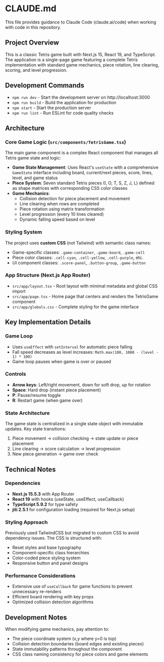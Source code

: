 # CLAUDE.md

This file provides guidance to Claude Code (claude.ai/code) when working with code in this repository.

## Project Overview

This is a classic Tetris game built with Next.js 15, React 19, and TypeScript. The application is a single-page game featuring a complete Tetris implementation with standard game mechanics, piece rotation, line clearing, scoring, and level progression.

## Development Commands

- `npm run dev` - Start the development server on http://localhost:3000
- `npm run build` - Build the application for production
- `npm start` - Start the production server
- `npm run lint` - Run ESLint for code quality checks

## Architecture

### Core Game Logic (`src/components/TetrisGame.tsx`)

The main game component is a complex React component that manages all Tetris game state and logic:

- **Game State Management**: Uses React's `useState` with a comprehensive `GameState` interface including board, current/next pieces, score, lines, level, and game status
- **Piece System**: Seven standard Tetris pieces (I, O, T, S, Z, J, L) defined as shape matrices with corresponding CSS color classes
- **Game Mechanics**:
  - Collision detection for piece placement and movement
  - Line clearing when rows are completed
  - Piece rotation using matrix transformation
  - Level progression (every 10 lines cleared)
  - Dynamic falling speed based on level

### Styling System

The project uses **custom CSS** (not Tailwind) with semantic class names:
- Game-specific classes: `.game-container`, `.game-board`, `.game-cell`
- Piece color classes: `.cell-cyan`, `.cell-yellow`, `.cell-purple`, etc.
- UI component classes: `.score-panel`, `.button-group`, `.game-button`

### App Structure (Next.js App Router)

- `src/app/layout.tsx` - Root layout with minimal metadata and global CSS import
- `src/app/page.tsx` - Home page that centers and renders the TetrisGame component
- `src/app/globals.css` - Complete styling for the game interface

## Key Implementation Details

### Game Loop
- Uses `useEffect` with `setInterval` for automatic piece falling
- Fall speed decreases as level increases: `Math.max(100, 1000 - (level - 1) * 100)`
- Game loop pauses when game is over or paused

### Controls
- **Arrow keys**: Left/right movement, down for soft drop, up for rotation
- **Space**: Hard drop (instant piece placement)
- **P**: Pause/resume toggle
- **R**: Restart game (when game over)

### State Architecture
The game state is centralized in a single state object with immutable updates. Key state transitions:
1. Piece movement → collision checking → state update or piece placement
2. Line clearing → score calculation → level progression
3. New piece generation → game over check

## Technical Notes

### Dependencies
- **Next.js 15.5.3** with App Router
- **React 19** with hooks (useState, useEffect, useCallback)
- **TypeScript 5.9.2** for type safety
- **jiti 2.5.1** for configuration loading (required for Next.js setup)

### Styling Approach
Previously used TailwindCSS but migrated to custom CSS to avoid dependency issues. The CSS is structured with:
- Reset styles and base typography
- Component-specific class hierarchies
- Color-coded piece styling system
- Responsive button and panel designs

### Performance Considerations
- Extensive use of `useCallback` for game functions to prevent unnecessary re-renders
- Efficient board rendering with key props
- Optimized collision detection algorithms

## Development Notes

When modifying game mechanics, pay attention to:
- The piece coordinate system (x,y where y=0 is top)
- Collision detection boundaries (board edges and existing pieces)
- State immutability patterns throughout the component
- CSS class naming consistency for piece colors and game elements